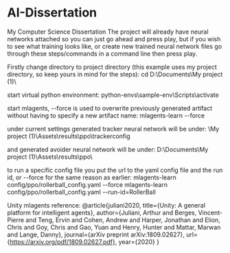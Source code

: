# AI-Dissertation
My Computer Science Dissertation
The project will already have neural networks attached so you can just go ahead and press play, but if you wish to see what 
training looks like, or create new trained neural network files go through these steps/commands in a command line then press play.

Firstly change directory to project directory (this example uses my project directory, so keep yours in mind for the steps):
cd D:\Documents\My project (1)\

start virtual python environment:
python-envs\sample-env\Scripts\activate

start mlagents, --force is used to overwrite previously generated artifact without having to specify a new artifact name:
mlagents-learn --force

under current settings generated tracker neural network will be under:
\My project (1)\Assets\results\ppo\trackerconfig

and generated avoider neural network will be under:
D:\Documents\My project (1)\Assets\results\ppo\


to run a specific config file you put the url to the yaml config file and the run id, or --force for the same reason as
earlier: 
mlagents-learn config/ppo/rollerball_config.yaml --force
mlagents-learn config/ppo/rollerball_config.yaml --run-id=RollerBall

Unity mlagents reference:
@article{juliani2020,
  title={Unity: A general platform for intelligent agents},
  author={Juliani, Arthur and Berges, Vincent-Pierre and Teng, Ervin and Cohen, Andrew and Harper, Jonathan and Elion, Chris and Goy, Chris and Gao, Yuan and Henry, Hunter and Mattar, Marwan and Lange, Danny},
  journal={arXiv preprint arXiv:1809.02627},
  url={https://arxiv.org/pdf/1809.02627.pdf},
  year={2020}
}